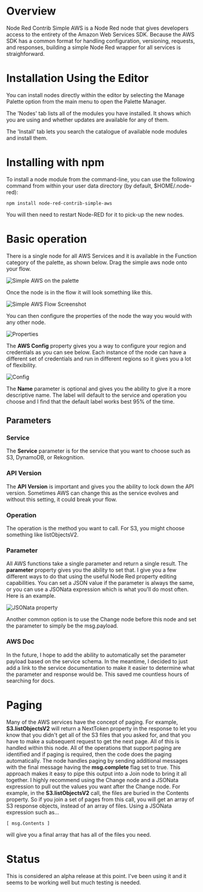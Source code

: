 # Overview
Node Red Contrib Simple AWS is a Node Red node that gives developers access to the entirety of the Amazon Web Services SDK. Because the AWS SDK has a common format for handling configuration, versioning, requests, and responses, building a simple Node Red wrapper for all services is straighforward.

# Installation Using the Editor
You can install nodes directly within the editor by selecting the Manage Palette option from the main menu to open the Palette Manager.

The 'Nodes' tab lists all of the modules you have installed. It shows which you are using and whether updates are available for any of them.

The 'Install' tab lets you search the catalogue of available node modules and install them.

# Installing with npm
To install a node module from the command-line, you can use the following command from within your user data directory (by default, $HOME/.node-red):
````
npm install node-red-contrib-simple-aws
````
You will then need to restart Node-RED for it to pick-up the new nodes.

# Basic operation
There is a single node for all AWS Services and it is available in the Function category of the palette, as shown below. Drag the simple aws node onto your flow.

![Simple AWS on the palette](doc/palette.png)

Once the node is in the flow it will look something like this.

![Simple AWS Flow Screenshot](doc/screenshot.png)

You can then configure the properties of the node the way you would with any other node.

![Properties](doc/properties.png)

The **AWS Config** property gives you a way to configure your region and credentials as you can see below. Each instance of the node can have a different set of credentials and run in different regions so it gives you a lot of flexibility.

![Config](doc/config.png)

The **Name** parameter is optional and gives you the ability to give it a more descriptive name. The label will default to the service and operation you choose and I find that the default label works best 95% of the time.

## Parameters

### Service
The **Service** parameter is for the service that you want to choose such as S3, DynamoDB, or Rekognition.

### API Version
The **API Version** is important and gives you the ability to lock down the API version. Sometimes AWS can change this as the service evolves and without this setting, it could break your flow.

### Operation
The operation is the method you want to call. For S3, you might choose something like listObjectsV2.

### Parameter
All AWS functions take a single parameter and return a single result. The **parameter** property gives you the ability to set that. I give you a few different ways to do that using the useful Node Red property editing capabilities. You can set a JSON value if the parameter is always the same, or you can use a JSONata expression which is what you'll do most often. Here is an example.

![JSONata property](doc/jsonata.png)

Another common option is to use the Change node before this node and set the parameter to simply be the msg.payload.

### AWS Doc
In the future, I hope to add the ability to automatically set the parameter payload based on the service schema. In the meantime, I decided to just add a link to the service documentation to make it easier to determine what the parameter and response would be. This saved me countless hours of searching for docs.

# Paging
Many of the AWS services have the concept of paging. For example, **S3.listObjectsV2** will return a NextToken property in the response to let you know that you didn't get all of the S3 files that you asked for, and that you have to make a subsequent request to get the next page. All of this is handled within this node. All of the operations that support paging are identified and if paging is required, then the code does the paging automatically. The node handles paging by sending additional messages with the final message having the **msg.complete** flag set to true. This approach makes it easy to pipe this output into a Join node to bring it all together. I highly recommend using the Change node and a JSONata expression to pull out the values you want after the Change node. For example, in the **S3.listObjectsV2** call, the files are buried in the Contents property. So if you join a set of pages from this call, you will get an array of S3 response objects, instead of an array of files. Using a JSONata expression such as...

````
[ msg.Contents ]
````
will give you a final array that has all of the files you need.

# Status
This is considered an alpha release at this point. I've been using it and it seems to be working well but much testing is needed.


